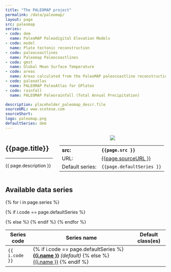 ```yaml
---
title: "The PALEOMAP project"
permalink: /data/paleomap/
layout: page
src: paleomap
series: 
- code: dem
  name: PaleoMAP Paleodigital Elevation Models
- code: model
  name: Plate tectonic reconstruction
- code: paleocoastlines
  name: Paleomap Paleocoastlines
- code: gmst
  name: Global Mean Surface Temperature
- code: areas
  name: Areas calculated from the PaleoMAP paleocoastline reconstructions.
- code: paleoatlas
  name: PALEOMAP PaleoAtlas for GPlates
- code: rainfall
  name: PALEOMAP Paleorainfall (Total Annual Precipitation)

description: placeholder_paleomap_descr.file
sourceURL: www.scotese.com
sourceShort: 
logo: paleomap.png
defaultSeries: dem
---
```


<script src="{{site.url}}{{site.baseurl}}/assets/js/jquery-3.7.0.js"></script>  <!--Add JQuery-->
<script src="{{site.url}}{{site.baseurl}}/assets/js/jquery.dataTables.min.js"></script>
<link rel="stylesheet" type="text/css" href="{{site.url}}{{site.baseurl}}/assets/css/jquery.dataTables.min.css" />

<div class="columns">
<div class="column is-8" markdown="1">

## {{page.title}}

* * * 

{{ page.description }}



</div>

<div class="column is-4 box" style="text-align:center">
<img src="{{site.url}}{{site.baseurl}}/images/chronos_logos/{{page.logo}}" style="max-width:250px">

<table style="text-align: left">
<tr><th>src:</th><th><code>{{page.src }}</code></th></tr>
<tr><td>URL:</td><td style="overflow-wrap:break-word" ><a href="{{page.sourceURL }}">{{page.sourceURL }}</a></td></tr>
<tr><td>Default series:</td><td><code>{{page.defaultSeries }}</code></td></tr>

</table>
</div>
</div>

## Available data series

<table class="display" id="my-table">

<thead>
<tr><th>Series code </th> <th>Series name </th><th>Default class(es)</th></tr>

</thead>
<tbody>
{% for i in page.series %}

{% if i.code == page.defaultSeries %}
<tr style="background-color:#eee">
{% else %}
<tr>
{% endif %}

<td>
<code>{{ i.code }}</code>
</td>

<td>
{% if i.code == page.defaultSeries %}
<strong><a href="{{site.url}}{{site.basurl}}/data/paleomap/{{i.code}}/">{{i.name }}</a></strong> <i>(default)</i>
{% else %}
<a href="{{site.url}}{{site.basurl}}/data/paleomap/{{i.code}}/">{{i.name }}</a>
{% endif %}
</td>

<td>
</td>

</tr>
{% endfor %}

</tbody>
</table>

<script>
new DataTable('#my-table');
</script>
